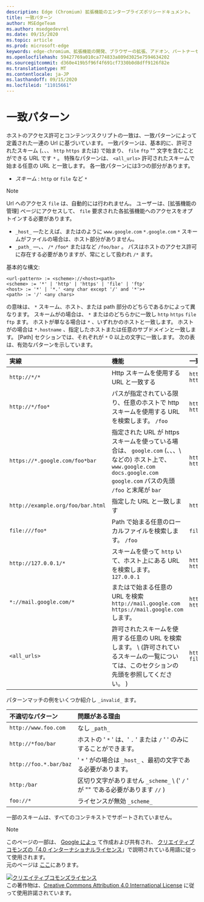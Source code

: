 ```yaml
---
description: Edge (Chromium) 拡張機能のエンタープライズポリシードキュメント。
title: 一致パターン
author: MSEdgeTeam
ms.author: msedgedevrel
ms.date: 09/15/2020
ms.topic: article
ms.prod: microsoft-edge
keywords: edge-chromium、拡張機能の開発、ブラウザーの拡張、アドオン、パートナーセンター、開発者
ms.openlocfilehash: 59427769a010ca774833a809d3025e7594634202
ms.sourcegitcommit: d360e419b5f96f4f691cf7330b0d8dff9126f82e
ms.translationtype: MT
ms.contentlocale: ja-JP
ms.lasthandoff: 09/15/2020
ms.locfileid: "11015661"
---
```

# 一致パターン

ホストのアクセス許可とコンテンツスクリプトの一致は、一致パターンによって定義された一連の Url に基づいています。  一致パターンは、基本的に、許可されたスキーム (、、、 `http` `https` または) で始まり、 `file` `ftp` "" 文字を含むことができる URL です `*` 。  特殊なパターンは、 `<all_urls>` 許可されたスキームで始まる任意の URL と一致します。  各一致パターンには3つの部分があります。  

*   _スキーム_ : `http` or `file` など `*`  

> [!NOTE]
> Url へのアクセス `file` は、自動的には行われません。  ユーザーは、[拡張機能の管理] ページにアクセスして、 `file` 要求された各拡張機能へのアクセスをオプトインする必要があります。  

*   `_host_` —たとえば、またはのように `www.google.com` `*.google.com` `*` スキームがファイルの場合は、ホスト部分がありません。  
*   `_path_` —、、 `/*` `/foo*` またはなど `/foo/bar` 。  パスはホストのアクセス許可に存在する必要がありますが、常にとして扱われ `/*` ます。  

基本的な構文:  

```shell
<url-pattern> := <scheme>://<host><path>
<scheme> := '*' | 'http' | 'https' | 'file' | 'ftp'
<host> := '*' | '*.' <any char except '/' and '*'>+
<path> := '/' <any chars>
```  

の意味は、 `*` スキーム、ホスト、または path 部分のどちらであるかによって異なります。  スキームがの場合は、 `*` またはのどちらかに一致し `http` `https` `file` `ftp` ます。  ホストが単なる場合は `*` 、いずれかのホストと一致します。 ホストがの場合は `*.hostname` 、指定したホストまたは任意のサブドメインと一致します。  [Path] セクションでは、それぞれが `*` 0 以上の文字に一致します。  次の表は、有効なパターンを示しています。  

| 実線 | 機能 | 一致する Url の例 |  
|:--- |:--- |:--- |  
| `http://*/*` | Http スキームを使用する URL と一致する | `http://www.google.com` `http://example.org/foo/bar.html` |  
| `http://*/foo*` | パスが指定されている限り、任意のホストで http スキームを使用する URL を検索します。 `/foo` | `http://example.com/foo/bar.html` `http://www.google.com/foo` |  
| `https://*.google.com/foo*bar` | 指定された URL が https スキームを使っている場合は、 `google.com` (、、、\ などの) ホスト上で、 `www.google.com` `docs.google.com` `google.com` パスの先頭 `/foo` と末尾が `bar` | `https://www.google.com/foo/baz/bar` `https://docs.google.com/foobar` |  
| `http://example.org/foo/bar.html` | 指定した URL と一致します | `http://example.org/foo/bar.html` |  
|`file:///foo*` | Path で始まる任意のローカルファイルを検索します。 `/foo` | `file:///foo/bar.html` `file:///foo` |  
| `http://127.0.0.1/*` | スキームを使って `http` いて、ホスト上にある URL を検索します。 `127.0.0.1` | `http://127.0.0.1` `http://127.0.0.1/foo/bar.html` |  
| `*://mail.google.com/*` | またはで始まる任意の URL を検索 `http://mail.google.com` `https://mail.google.com` します。 | `http://mail.google.com/foo/baz/bar` `https://mail.google.com/foobar` |  
| `<all_urls>` | 許可されたスキームを使用する任意の URL を検索します。 \ (許可されているスキームの一覧については、このセクションの先頭を参照してください。 \) | `http://example.org/foo/bar.html` `file:///bar/baz.html` |  

パターンマッチの例をいくつか紹介し `_invalid_` ます。

| 不適切なパターン | 問題がある理由 |  
|:--- |:--- |  
| `http://www.foo.com` | なし `_path_` |  
| `http://*foo/bar` | ホストの ' `*` ' は、' `.` ' または `/` ' ' のみにすることができます。 |  
| `http://foo.*.bar/baz` | ' `*` ' がの場合は `_host_` 、最初の文字である必要があります。 |  
| `http:/bar` | 区切り文字がありません `_scheme_` \ (' `/` ' が "\" である必要があります `//` ) |  
| `foo://*` | ライセンスが無効 `_scheme_` |  

一部のスキームは、すべてのコンテキストでサポートされていません。

> [!NOTE]
> このページの一部は、 [Google によっ][GoogleSitePolicies] て作成および共有され、 [クリエイティブコモンズの「4.0 インターナショナルライセンス][CCA4IL]」で説明されている用語に従って使用されます。  
> 元のページは [ここ](https://developer.chrome.com/extensions/match_patterns/)にあります。  

[![クリエイティブコモンズライセンス][CCby4Image]][CCA4IL]  
この著作物は、[Creative Commons Attribution 4.0 International License][CCA4IL] に従って使用許諾されています。  

[CCA4IL]: https://creativecommons.org/licenses/by/4.0  
[CCby4Image]: https://i.creativecommons.org/l/by/4.0/88x31.png  
[GoogleSitePolicies]: https://developers.google.com/terms/site-policies  
